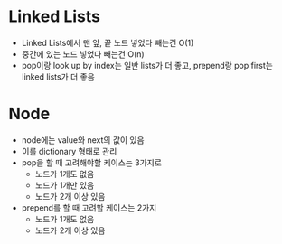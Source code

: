 # Linked Lists
- Linked Lists에서 맨 앞, 끝 노드 넣었다 빼는건 O(1)
- 중간에 있는 노드 넣었다 빼는건 O(n)
- pop이랑 look up by index는 일반 lists가 더 좋고, prepend랑 pop first는 linked lists가 더 좋음

# Node
- node에는 value와 next의 값이 있음
- 이를 dictionary 형태로 관리
- pop을 할 때 고려해야할 케이스는 3가지로
  - 노드가 1개도 없음
  - 노드가 1개만 있음
  - 노드가 2개 이상 있음
- prepend를 할 때 고려할 케이스는 2가지
  - 노드가 1개도 없음
  - 노드가 2개 이상 있음